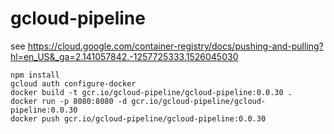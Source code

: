 # gcloud-pipeline

see https://cloud.google.com/container-registry/docs/pushing-and-pulling?hl=en_US&_ga=2.141057842.-1257725333.1526045030

```
npm install 
gcloud auth configure-docker
docker build -t gcr.io/gcloud-pipeline/gcloud-pipeline:0.0.30 .   
docker run -p 8080:8080 -d gcr.io/gcloud-pipeline/gcloud-pipeline:0.0.30
docker push gcr.io/gcloud-pipeline/gcloud-pipeline:0.0.30